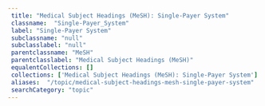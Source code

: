 ```yaml
--- 
 title: "Medical Subject Headings (MeSH): Single-Payer System" 
 classname:  "Single-Payer_System" 
 label: "Single-Payer System" 
 subclassname: "null" 
 subclasslabel: "null" 
 parentclassname: "MeSH" 
 parentclasslabel: "Medical Subject Headings (MeSH)" 
 equalentCollections: [] 
 collections: ['Medical Subject Headings (MeSH): Single-Payer System']
 aliases:  "/topic/medical-subject-headings-mesh-single-payer-system"  
 searchCategory: "topic" 
---
```

